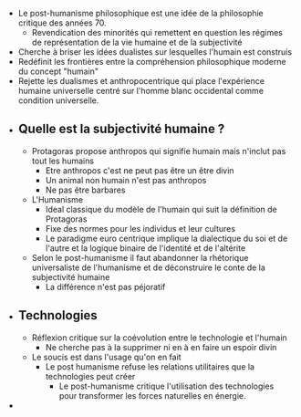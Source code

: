 - Le post-humanisme philosophique est une idée de la philosophie critique des années 70.
	- Revendication des minorités qui remettent en question les régimes de représentation de la vie humaine et de la subjectivité
- Cherche à briser les idées dualistes sur lesquelles l'humain est construis
- Redéfinit les frontières entre la compréhension philosophique moderne du concept "humain"
- Rejette les dualismes et anthropocentrique qui place l'expérience humaine universelle centré sur l'homme blanc occidental comme condition universelle.
- ## Quelle est la subjectivité humaine ?
	- Protagoras propose anthropos qui signifie humain mais n'inclut pas tout les humains
		- Etre anthropos c'est ne peut pas être un être divin
		- Un animal non humain n'est pas anthropos
		- Ne pas être barbares
	- L'Humanisme
		- Ideal classique du modèle de l'humain qui suit la définition de Protagoras
		- Fixe des normes pour les individus et leur cultures
		- Le paradigme euro centrique implique la dialectique du soi et de l'autre et la logique binaire de l'identité et de l'altérite
	- Selon le post-humanisme il faut abandonner la rhétorique universaliste de l'humanisme et de déconstruire le conte de la subjectivité humaine
		- La différence n'est pas péjoratif
- ## Technologies
	- Réflexion critique sur la coévolution entre le technologie et l'humain
		- Ne cherche pas à la supprimer ni en à en faire un espoir divin
	- Le soucis est dans l'usage qu'on en fait
		- Le post humanisme refuse les relations utilitaires que la technologies peut créer
			- Le post-humanisme critique l'utilisation des technologies pour transformer les forces naturelles en énergie.
-